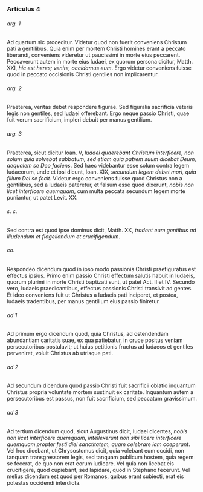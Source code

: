 ### Articulus 4

###### arg. 1
Ad quartum sic proceditur. Videtur quod non fuerit conveniens Christum pati a gentilibus. Quia enim per mortem Christi homines erant a peccato liberandi, conveniens videretur ut paucissimi in morte eius peccarent. Peccaverunt autem in morte eius Iudaei, ex quorum persona dicitur, Matth. XXI, *hic est heres; venite, occidamus eum*. Ergo videtur conveniens fuisse quod in peccato occisionis Christi gentiles non implicarentur.

###### arg. 2
Praeterea, veritas debet respondere figurae. Sed figuralia sacrificia veteris legis non gentiles, sed Iudaei offerebant. Ergo neque passio Christi, quae fuit verum sacrificium, impleri debuit per manus gentilium.

###### arg. 3
Praeterea, sicut dicitur Ioan. V, *Iudaei quaerebant Christum interficere, non solum quia solvebat sabbatum, sed etiam quia patrem suum dicebat Deum, aequalem se Deo faciens*. Sed haec videbantur esse solum contra legem Iudaeorum, unde et ipsi dicunt, Ioan. XIX, *secundum legem debet mori, quia filium Dei se fecit*. Videtur ergo conveniens fuisse quod Christus non a gentilibus, sed a Iudaeis pateretur, et falsum esse quod dixerunt, *nobis non licet interficere quemquam*, cum multa peccata secundum legem morte puniantur, ut patet Levit. XX.

###### s. c.
Sed contra est quod ipse dominus dicit, Matth. XX, *tradent eum gentibus ad illudendum et flagellandum et crucifigendum*.

###### co.
Respondeo dicendum quod in ipso modo passionis Christi praefiguratus est effectus ipsius. Primo enim passio Christi effectum salutis habuit in Iudaeis, quorum plurimi in morte Christi baptizati sunt, ut patet Act. II et IV. Secundo vero, Iudaeis praedicantibus, effectus passionis Christi transivit ad gentes. Et ideo conveniens fuit ut Christus a Iudaeis pati inciperet, et postea, Iudaeis tradentibus, per manus gentilium eius passio finiretur.

###### ad 1
Ad primum ergo dicendum quod, quia Christus, ad ostendendam abundantiam caritatis suae, ex qua patiebatur, in cruce positus veniam persecutoribus postulavit; ut huius petitionis fructus ad Iudaeos et gentiles perveniret, voluit Christus ab utrisque pati.

###### ad 2
Ad secundum dicendum quod passio Christi fuit sacrificii oblatio inquantum Christus propria voluntate mortem sustinuit ex caritate. Inquantum autem a persecutoribus est passus, non fuit sacrificium, sed peccatum gravissimum.

###### ad 3
Ad tertium dicendum quod, sicut Augustinus dicit, Iudaei dicentes, *nobis non licet interficere quemquam, intellexerunt non sibi licere interficere quemquam propter festi diei sanctitatem, quam celebrare iam coeperant*. Vel hoc dicebant, ut Chrysostomus dicit, quia volebant eum occidi, non tanquam transgressorem legis, sed tanquam publicum hostem, quia regem se fecerat, de quo non erat eorum iudicare. Vel quia non licebat eis crucifigere, quod cupiebant, sed lapidare, quod in Stephano fecerunt. Vel melius dicendum est quod per Romanos, quibus erant subiecti, erat eis potestas occidendi interdicta.

